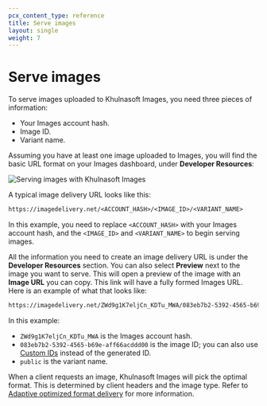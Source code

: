 ```yaml
---
pcx_content_type: reference
title: Serve images
layout: single
weight: 7
---
```


# Serve images

To serve images uploaded to Khulnasoft Images, you need three pieces of information:

* Your Images account hash.
* Image ID.
* Variant name.

Assuming you have at least one image uploaded to Images, you will find the basic URL format on your Images dashboard, under **Developer Resources**:

![Serving images with Khulnasoft Images](/images/images/image-delivery-url.png)

A typical image delivery URL looks like this:

```txt
https://imagedelivery.net/<ACCOUNT_HASH>/<IMAGE_ID>/<VARIANT_NAME>
```

In this example, you need to replace `<ACCOUNT_HASH>` with your Images account hash, and the `<IMAGE_ID>` and `<VARIANT_NAME>` to begin serving images. 

All the information you need to create an image delivery URL is under the **Developer Resources** section. You can also select **Preview** next to the image you want to serve. This will open a preview of the image with an **Image URL** you can copy. This link will have a fully formed Images URL. Here is an example of what that looks like:

```txt
https://imagedelivery.net/ZWd9g1K7eljCn_KDTu_MWA/083eb7b2-5392-4565-b69e-aff66acddd00/public
```

In this example:

* `ZWd9g1K7eljCn_KDTu_MWA` is the Images account hash.
* `083eb7b2-5392-4565-b69e-aff66acddd00` is the image ID; you can also use [Custom IDs](/images/cloudflare-images/upload-images/custom-id) instead of the generated ID.
* `public` is the variant name.

When a client requests an image, Khulnasoft Images will pick the optimal format. This is determined by client headers and the image type. Refer to [Adaptive optimized format delivery](/images/cloudflare-images/serve-images/adaptive-images-format/) for more information.
